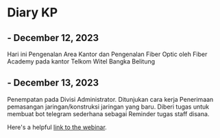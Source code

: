 # Diary KP

## - December 12, 2023
Hari ini Pengenalan Area Kantor dan Pengenalan Fiber Optic oleh Fiber Academy pada kantor Telkom Witel Bangka Belitung



## - December 13, 2023
Penempatan pada Divisi Administrator. Ditunjukan cara kerja Penerimaan pemasangan jaringan/konstruksi jaringan yang baru. Diberi tugas untuk membuat bot telegram sederhana sebagai Reminder tugas staff disana.

Here's a helpful [link to the webinar](https://example.com/webinar).

